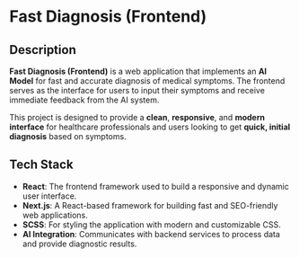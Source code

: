 # Fast Diagnosis (Frontend)

## Description

**Fast Diagnosis (Frontend)** is a web application that implements an **AI Model** for fast and accurate diagnosis of medical symptoms. The frontend serves as the interface for users to input their symptoms and receive immediate feedback from the AI system.

This project is designed to provide a **clean**, **responsive**, and **modern interface** for healthcare professionals and users looking to get **quick, initial diagnosis** based on symptoms.

## Tech Stack

- **React**: The frontend framework used to build a responsive and dynamic user interface.
- **Next.js**: A React-based framework for building fast and SEO-friendly web applications.
- **SCSS**: For styling the application with modern and customizable CSS.
- **AI Integration**: Communicates with backend services to process data and provide diagnostic results.
